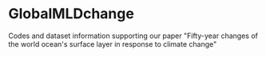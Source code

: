 # GlobalMLDchange
Codes and dataset information supporting our paper "Fifty-year changes of the world ocean's surface layer in response to climate change"
